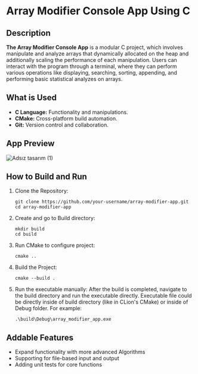 # Array Modifier Console App Using C

## Description

**The Array Modifier Console App** is a modular C project, which involves manipulate and analyze arrays that dynamically
allocated on the heap and additionally scaling the performance of each manipulation. Users can interact with the program
through a
terminal, where they can perform various operations like displaying, searching, sorting, appending, and
performing basic statistical analyzes on arrays.

## What is Used

* **C Language:** Functionality and manipulations.
* **CMake:** Cross-platform build automation.
* **Git:** Version control and collaboration.

## App Preview

![Adsız tasarım (1)](https://github.com/user-attachments/assets/f460b2bf-88e9-46b4-aa11-7af0b7c3abf8)

## How to Build and Run

1. Clone the Repository:
   ```
   git clone https://github.com/your-username/array-modifier-app.git
   cd array-modifier-app
   ```

2. Create and go to Build directory:
   ```
   mkdir build
   cd build
   ```

3. Run CMake to configure project:
   ```
   cmake ..
   ```

4. Build the Project:
   ```
   cmake --build .
   ```

5. Run the executable manually: After the build is completed, navigate to the build directory and run the executable
   directly. Executable file could be directly inside of build directory (like in CLion's CMake) or inside of Debug
   folder. For example:
   ```
   .\build\Debug\array_modifier_app.exe
   ```

## Addable Features

* Expand functionality with more advanced Algorithms
* Supporting for file-based input and output
* Adding unit tests for core functions
